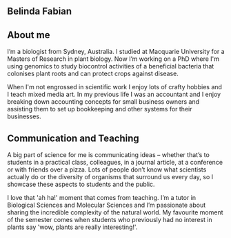 ## Belinda Fabian

## About me

I’m a biologist from Sydney, Australia. I studied at Macquarie University for a Masters of Research in plant biology. Now I’m working on a PhD where I'm using genomics to study biocontrol activities of a beneficial bacteria that colonises plant roots and can protect crops against disease.

When I'm not engrossed in scientific work I enjoy lots of crafty hobbies and I teach mixed media art. In my previous life I was an accountant and I enjoy breaking down accounting concepts for small business owners and assisting them to set up bookkeeping and other systems for their businesses.


## Communication and Teaching

A big part of science for me is communicating ideas – whether that’s to students in a practical class, colleagues, in a journal article, at a conference or with friends over a pizza. Lots of people don’t know what scientists actually do or the diversity of organisms that surround us every day, so I showcase these aspects to students and the public. 

I love that 'ah ha!' moment that comes from teaching. I’m a tutor in Biological Sciences and Molecular Sciences and I’m passionate about sharing the incredible complexity of the natural world. My favourite moment of the semester comes when students who previously had no interest in plants say 'wow, plants are really interesting!'.

